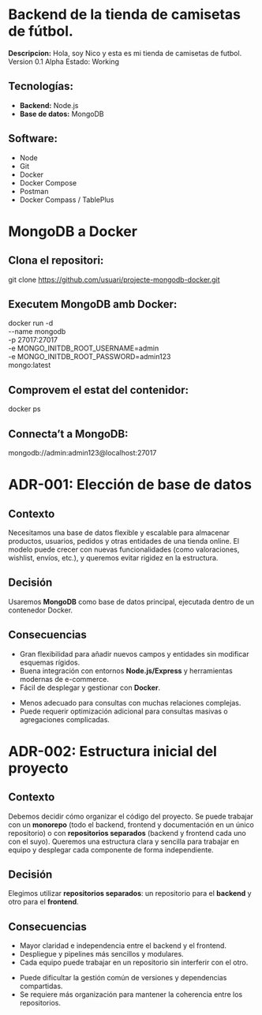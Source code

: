 # Backend de la tienda de camisetas de fútbol.
**Descripcion:**
Hola, soy Nico y esta es mi tienda de camisetas de futbol.
Version 0.1 Alpha
Estado: Working 

## Tecnologías:
- **Backend:** Node.js
- **Base de datos:** MongoDB

## Software:
- Node
- Git
- Docker
- Docker Compose
- Postman
- Docker Compass / TablePlus

# MongoDB a Docker
## Clona el repositori:
   git clone https://github.com/usuari/projecte-mongodb-docker.git

## Executem MongoDB amb Docker:
docker run -d \
  --name mongodb \
  -p 27017:27017 \
  -e MONGO_INITDB_ROOT_USERNAME=admin \
  -e MONGO_INITDB_ROOT_PASSWORD=admin123 \
  mongo:latest

## Comprovem el estat del contenidor:
docker ps
  
## Connecta’t a MongoDB:
mongodb://admin:admin123@localhost:27017

# ADR-001: Elección de base de datos

## Contexto  
Necesitamos una base de datos flexible y escalable para almacenar productos, usuarios, pedidos y otras entidades de una tienda online. El modelo puede crecer con nuevas funcionalidades (como valoraciones, wishlist, envíos, etc.), y queremos evitar rigidez en la estructura.  

## Decisión  
Usaremos **MongoDB** como base de datos principal, ejecutada dentro de un contenedor Docker.  

## Consecuencias  
+ Gran flexibilidad para añadir nuevos campos y entidades sin modificar esquemas rígidos.  
+ Buena integración con entornos **Node.js/Express** y herramientas modernas de e-commerce.  
+ Fácil de desplegar y gestionar con **Docker**.  
- Menos adecuado para consultas con muchas relaciones complejas.  
- Puede requerir optimización adicional para consultas masivas o agregaciones complicadas.  

# ADR-002: Estructura inicial del proyecto

## Contexto  
Debemos decidir cómo organizar el código del proyecto. Se puede trabajar con un **monorepo** (todo el backend, frontend y documentación en un único repositorio) o con **repositorios separados** (backend y frontend cada uno con el suyo). Queremos una estructura clara y sencilla para trabajar en equipo y desplegar cada componente de forma independiente.  

## Decisión  
Elegimos utilizar **repositorios separados**: un repositorio para el **backend** y otro para el **frontend**.  

## Consecuencias  
+ Mayor claridad e independencia entre el backend y el frontend.  
+ Despliegue y pipelines más sencillos y modulares.  
+ Cada equipo puede trabajar en un repositorio sin interferir con el otro.  
- Puede dificultar la gestión común de versiones y dependencias compartidas.  
- Se requiere más organización para mantener la coherencia entre los repositorios.  


